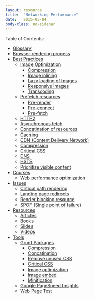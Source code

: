 ```yaml
---
layout: resource
title:  "Networking Performance"
date:   2015-03-04
body-class: no-sidebar
---
```


Table of Contents:

<div class="directory-structure">
  <ul>
    <li>
      <a href="/networking-performance/glossary">Glossary</a>
    </li>
    <li>
      <a href="/networking-performance/browser-rendering-process">Browser rendering process</a>
    </li>
    <li>
      <a href="/networking-performance/best-practices">Best Practices</a>
      <ul>
        <li>
          <a href="/networking-performance/best-practices/image-optimizations">Image Optimization</a>
          <ul>
            <li>
              <a href="/networking-performance/best-practices/image-optimizations/compression">Compression</a>
            </li>
            <li>
              <a href="/networking-performance/best-practices/image-optimizations/inlining">Image inlining</a>
            </li>
            <li>
              <a href="/networking-performance/best-practices/image-optimizations/lazy-loading">Lazy loading of Images</a>
            </li>
            <li>
              <a href="/networking-performance/best-practices/image-optimizations/responsive-images">Responsive Images</a>
            </li>
            <li>
              <a href="/networking-performance/best-practices/image-optimizations/transcoding">Transcoding</a>
            </li>
          </ul>
        </li>
        <li>
          <a href="/networking-performance/best-practices/prefetch-resources">Prefetch resources</a>
          <ul>
            <li>
              <a href="/networking-performance/best-practices/pre-fetch-resources/prerender">Pre-render</a>
            </li>
            <li>
              <a href="/networking-performance/best-practices/pre-fetch-resources/preconnect">Pre-connect</a>
            </li>
            <li>
              <a href="/networking-performance/best-practices/pre-fetch-resources/prefetch">Pre-fetch</a>
            </li>
          </ul>
        </li>
        <li>
          <a href="/networking-performance/best-practices/http2">HTTP2</a>
        </li>
        <li>
          <a href="/networking-performance/best-practices/asynchronous-fetch">Asynchronous fetch</a>
        </li>
        <li>
          <a href="/networking-performance/best-practices/concatination-resources">Concatination of resources</a>
        </li>
        <li>
          <a href="/networking-performance/best-practices/caching">Caching</a>
        </li>
        <li>
          <a href="/networking-performance/best-practices/cdn">CDN (Content Delivery Network)</a>
        </li>
        <li>
          <a href="/networking-performance/best-practices/compression">Compression</a>
        </li>
        <li>
          <a href="/networking-performance/best-practices/critical-css">Critical CSS</a>
        </li>
        <li>
          <a href="/networking-performance/best-practices/dns">DNS</a>
        </li>
        <li>
          <a href="/networking-performance/best-practices/hsts">HSTS</a>
        </li>
        <li>
          <a href="/networking-performance/best-practices/prioritize-visible-content">Prioritize visible content</a>
        </li>
      </ul>
    </li>
    <li>
      <a href="/networking-performance/courses">Courses</a>
      <ul>
        <li>
          <a href="/networking-performance/courses/web-performance-optimization">Web performance optimization</a>
        </li>
      </ul>
    </li>
    <li>
      <a href="/networking-performance/issues">Issues</a>
      <ul>
        <li>
          <a href="/networking-performance/issues/critical-path-rendering">Critical path rendering</a>
        </li>
        <li>
          <a href="/networking-performance/issues/landing-page-redirect">Landing page redirects</a>
        </li>
        <li>
          <a href="/networking-performance/issues/render-blocking-resource">Render blocking resource</a>
        </li>
        <li>
          <a href="/networking-performance/issues/spof">SPOF (Single point of failure)</a>
        </li>
      </ul>
    </li>
    <li>
      <a href="/networking-performance/resources">Resources</a>
      <ul>
        <li>
          <a href="/networking-performance/resources/articles">Articles</a>
        </li>
        <li>
          <a href="/networking-performance/resources/books">Books</a>
        </li>
        <li>
          <a href="/networking-performance/resources/slides">Slides</a>
        </li>
        <li>
          <a href="/networking-performance/resources/videos">Videos</a>
        </li>
      </ul>
    </li>
    <li>
      <a href="/networking-performance/tools">Tools</a>
      <ul>
        <li>
          <a href="/networking-performance/tools/grunt">Grunt Packages</a>
          <ul>
            <li>
              <a href="/networking-performance/tools/grunt/compression">Compression</a>
            </li>
            <li>
              <a href="/networking-performance/tools/grunt/concatination">Concatination</a>
            </li>
            <li>
              <a href="/networking-performance/tools/grunt/remove-unused-css">Remove unused CSS</a>
            </li>
            <li>
              <a href="/networking-performance/tools/grunt/critical-css">Critical CSS</a>
            </li>
            <li>
              <a href="/networking-performance/tools/grunt/image-optimization">Image optimization</a>
            </li>
            <li>
              <a href="/networking-performance/tools/grunt/image-embed">Image embed</a>
            </li>
            <li>
              <a href="/networking-performance/tools/grunt/minification">Minification</a>
            </li>
          </ul>
        </li>
        <li>
          <a href="/networking-performance/tools/google-pagespeed-insights">Google PageSpeed Insights</a>
        </li>
        <li>
          <a href="/networking-performance/tools/web-page-test">Web Page Test</a>
        </li>
      </ul>
    </li>
  </ul>
</div>